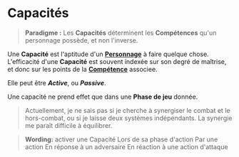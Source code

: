 # Capacités

> **Paradigme :**
Les **Capacités** déterminent les **Compétences** qu'un personnage possède, et non l'inverse.

Une **Capacité** est l'aptitude d'un **[Personnage](https://trello.com/c/j5txrEnh)** à faire quelque chose.
L'efficacité d'une **Capacité** est souvent indexée sur son degré de maîtrise, et donc sur les points de la **[Compétence](https://trello.com/c/udzuobSo)** associee.

Elle peut être ***Active***, ou ***Passive***.

Une capacité ne prend effet que dans une **Phase de jeu** donnée.
> Actuellement,  je ne sais pas si je cherche à synergiser le combat et le hors-combat, ou si je laisse deux systèmes indépendants. La synergie me paraît difficile à équilibrer.


> **Wording:** activer une Capacité
Lors de sa phase d'action
Par une action
En réponse à un adversaire
En réaction à une action d'attaque
